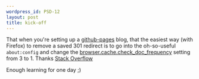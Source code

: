 ```yaml
--- 
wordpress_id: PSD-12
layout: post
title: kick-off
---
```


That when you're setting up a [github-pages](https://pages.github.com/) blog, that
the easiest way (with Firefox) to remove a saved 301 redirect is to go into the
oh-so-useful `about:config` and change the [browser.cache.check_doc_frequency](http://kb.mozillazine.org/Browser.cache.check_doc_frequency) setting from 3 to 1. Thanks [Stack Overflow](http://stackoverflow.com/a/12796598/435817)

Enough learning for one day ;)
